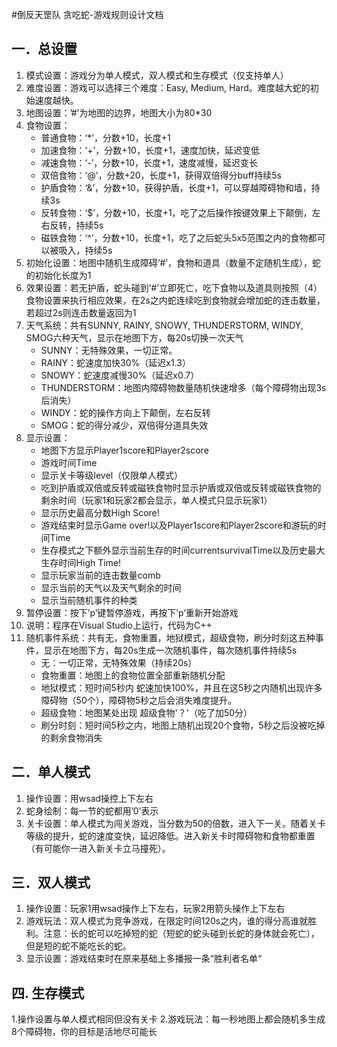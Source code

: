 #倒反天罡队
贪吃蛇-游戏规则设计文档

## 一．总设置
1. 模式设置：游戏分为单人模式，双人模式和生存模式（仅支持单人）
2. 难度设置：游戏可以选择三个难度：Easy, Medium, Hard。难度越大蛇的初始速度越快。
3. 地图设置：’#’为地图的边界，地图大小为80*30
4. 食物设置：
    - 普通食物：‘*’，分数+10，长度+1
    - 加速食物：‘+’，分数+10，长度+1，速度加快，延迟变低
    - 减速食物：‘-’，分数+10，长度+1，速度减慢，延迟变长
    - 双倍食物：‘@’，分数+20，长度+1，获得双倍得分buff持续5s
    - 护盾食物：‘&’，分数+10，获得护盾，长度+1，可以穿越障碍物和墙，持续3s
    - 反转食物：‘$’，分数+10，长度+1，吃了之后操作按键效果上下颠倒，左右反转，持续5s
    - 磁铁食物：‘^’，分数+10，长度+1，吃了之后蛇头5x5范围之内的食物都可以被吸入，持续5s
5. 初始化设置：地图中随机生成障碍‘#’，食物和道具（数量不定随机生成），蛇的初始化长度为1
6. 效果设置：若无护盾，蛇头碰到‘#’立即死亡，吃下食物以及道具则按照（4）食物设置来执行相应效果，在2s之内蛇连续吃到食物就会增加蛇的连击数量，若超过2s则连击数量返回为1
7. 天气系统：共有SUNNY, RAINY, SNOWY, THUNDERSTORM, WINDY, SMOG六种天气，显示在地图下方，每20s切换一次天气
    - SUNNY：无特殊效果，一切正常。
    - RAINY：蛇速度加快30%（延迟x1.3）
    - SNOWY：蛇速度减慢30%（延迟x0.7）
    - THUNDERSTORM：地图内障碍物数量随机快速增多（每个障碍物出现3s后消失）
    - WINDY：蛇的操作方向上下颠倒，左右反转
    - SMOG：蛇的得分减少，双倍得分道具失效
8. 显示设置：
    - 地图下方显示Player1score和Player2score
    - 游戏时间Time
    - 显示关卡等级level（仅限单人模式）
    - 吃到护盾或双倍或反转或磁铁食物时显示护盾或双倍或反转或磁铁食物的剩余时间（玩家1和玩家2都会显示，单人模式只显示玩家1）
    - 显示历史最高分数High Score!
    - 游戏结束时显示Game over!以及Player1score和Player2score和游玩的时间Time
    - 生存模式之下额外显示当前生存的时间currentsurvivalTime以及历史最大生存时间High Time!
    - 显示玩家当前的连击数量comb
    - 显示当前的天气以及天气剩余的时间
    - 显示当前随机事件的种类
9. 暂停设置：按下’p’键暂停游戏，再按下’p’重新开始游戏
10. 说明：程序在Visual Studio上运行，代码为C++
11. 随机事件系统：共有无，食物重置，地狱模式，超级食物，刷分时刻这五种事件，显示在地图下方，每20s生成一次随机事件，每次随机事件持续5s
    - 无：一切正常，无特殊效果（持续20s）
    - 食物重置：地图上的食物位置全部重新随机分配
    - 地狱模式：短时间5秒内 蛇速加快100%，并且在这5秒之内随机出现许多障碍物（50个），障碍物5秒之后会消失难度提升。
    - 超级食物：地图某处出现 超级食物'？'（吃了加50分）
    - 刷分时刻：短时间5秒之内，地图上随机出现20个食物，5秒之后没被吃掉的剩余食物消失

## 二．单人模式
1. 操作设置：用wsad操控上下左右
2. 蛇身绘制：每一节的蛇都用’0’表示
3. 关卡设置：单人模式为闯关游戏，当分数为50的倍数，进入下一关。随着关卡等级的提升，蛇的速度变快，延迟降低。进入新关卡时障碍物和食物都重置（有可能你一进入新关卡立马撞死）。

## 三．双人模式
1. 操作设置：玩家1用wsad操作上下左右，玩家2用箭头操作上下左右
2. 游戏玩法：双人模式为竞争游戏，在限定时间120s之内，谁的得分高谁就胜利。注意：长的蛇可以吃掉短的蛇（短蛇的蛇头碰到长蛇的身体就会死亡），但是短的蛇不能吃长的蛇。
3. 显示设置：游戏结束时在原来基础上多播报一条“胜利者名单“

## 四. 生存模式
1.操作设置与单人模式相同但没有关卡
2.游戏玩法：每一秒地图上都会随机多生成8个障碍物，你的目标是活地尽可能长
